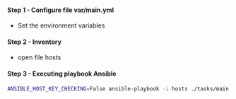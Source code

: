 #### Step 1 - Configure file var/main.yml

- Set the environment variables

#### Step 2 - Inventory 

- open file hosts

#### Step 3 - Executing playbook Ansible

```bash
ANSIBLE_HOST_KEY_CHECKING=False ansible-playbook -i hosts ./tasks/main.yml --skip-tags etcdrm
```